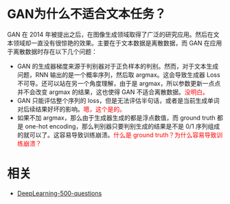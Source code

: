 

# GAN为什么不适合文本任务？

GAN 在 2014 年被提出之后，在图像生成领域取得了广泛的研究应用。然后在文本领域却一直没有很惊艳的效果。主要在于文本数据是离散数据，而 GAN 在应用于离散数据时存在以下几个问题：

- GAN 的生成器梯度来源于判别器对于正负样本的判别。然而，对于文本生成问题，RNN 输出的是一个概率序列，然后取 argmax。这会导致生成器 Loss 不可导。还可以站在另一个角度理解，由于是 argmax，所以参数更新一点点并不会改变 argmax 的结果，这也使得 GAN 不适合离散数据。<span style="color:red;">没明白。</span>
- GAN 只能评估整个序列的 loss，但是无法评估半句话，或者是当前生成单词对后续结果好坏的影响。<span style="color:red;">嗯，这个是的。</span>
- 如果不加 argmax，那么由于生成器生成的都是浮点数值，而 ground truth 都是 one-hot encoding，那么判别器只要判别生成的结果是不是 0/1 序列组成的就可以了。这容易导致训练崩溃。<span style="color:red;">什么是 ground truth？为什么容易导致训练崩溃？</span>









# 相关

- [DeepLearning-500-questions](https://github.com/scutan90/DeepLearning-500-questions)
